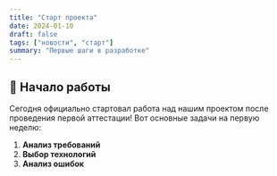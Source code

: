 ```yaml
---
title: "Старт проекта"
date: 2024-01-10
draft: false
tags: ["новости", "старт"]
summary: "Первые шаги в разработке"
---
```


## 🚀 Начало работы

Сегодня официально стартовал работа над нашим проектом после проведения первой аттестации! Вот основные задачи на первую неделю:

1. **Анализ требований**
2. **Выбор технологий** 
3. **Анализ ошибок** 

